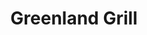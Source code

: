 ---
layout: place
title: "Greenland Grill"
permalink: /florida/land-o-lakes/greenland-grill.html
stateAbbr: FL
stateName: Florida
cityName: Land O' Lakes
place_id: ChIJLZdBo9a7wogRK5DPSWkQwXc
photos:
  - name: >-
      places/ChIJLZdBo9a7wogRK5DPSWkQwXc/photos/AUy1YQ2eBaJRCzfQ6Lbx3CSfhWQ1rVd45b_qAzW07VJWnu_r4JSeLjHaQe5MXDB5BnDmaBME7jN3lJLsXxLsOKvmKvmclDVaEKsvuzuTBdGjNMHJzN6BvFhooM9gHFfvP0YFijZdjLdmbzsyqURK8ioC__q4wQmXAWaQCvC1FNwVGIXHh1GdovrmcSk5YsSnkQMBlseBamiFMXY0mxwZOzURUsN_uPJjFW_1Hxgv0_zbhDvxLQP-pgUBSg5gFhggOtxwhlGkvTtS_gegh00YlkW5xx3yhT8sp1Z5701L6Lz6odmmJ5Q5PV-rNFI7K9tzYKOvHxQSt-_B6kRTJ7FAPsgmp4g-QhtWkFOG7sG9KtlpwNOQjM75pmYfYcJHfO9NPeVCd9v0T6tUcq4FAJfALZeDEiEfWHve6ANcqoq8DL_F83E
    widthPx: 4800
    heightPx: 2700
    authorAttributions:
      - displayName: Tammy Hummel
        uri: https://maps.google.com/maps/contrib/105284282202061571136
        photoUri: >-
          https://lh3.googleusercontent.com/a/ACg8ocIgSjU8Edd49AU7f6sjybLJjKxZwxVDK9VQQJ0ei0dCAdUTDg=s100-p-k-no-mo
    flagContentUri: >-
      https://www.google.com/local/imagery/report/?cb_client=maps_api_places.places_api&image_key=!1e10!2sCIHM0ogKEICAgIDUusuFJQ&hl=en-US
    googleMapsUri: >-
      https://www.google.com/maps/place//data=!3m4!1e2!3m2!1sCIHM0ogKEICAgIDUusuFJQ!2e10!4m2!3m1!1s0x88c2bbd6a341972d:0x77c1106949cf902b
  - name: >-
      places/ChIJLZdBo9a7wogRK5DPSWkQwXc/photos/AUy1YQ3GVkHRWNEk3nI8sngdo2DO8o5L-0GG7SMwmRUnFMusRb-k-7e0v2oN4XJUhpDxrYpNRzAioUbQle7M8BQnwqrQWs_QAIy21CCWxyTht-5j7T4pR0FRbjLPYQI8ZrU7kOvl3nNz3oV30514_2ghRgpyecj37JzDiq7eB6bZ95AHD7atN5K-ESAaSRqON6Ta05EeecNaHOcSDNQB9tmWOyhILpqTuerj7eckJP3ixXwOh7hjyOpIatpYJPbPdxXqt2_195O0dLZfZE30WSsFg2MN4WQVBmZTa3cmC8J9BbhsTg
    widthPx: 4800
    heightPx: 2695
    authorAttributions:
      - displayName: Greenland Grill
        uri: https://maps.google.com/maps/contrib/111826151729840612957
        photoUri: >-
          https://lh3.googleusercontent.com/a-/ALV-UjWAqoskHrcqTHMMNPqzKF4iYo7NJKs8gVMz99s0KMLqK79mrL2N=s100-p-k-no-mo
    flagContentUri: >-
      https://www.google.com/local/imagery/report/?cb_client=maps_api_places.places_api&image_key=!1e10!2sAF1QipPten6h_zhbRUHw8PKCe_L1VfuaOutu9rYJYMOX&hl=en-US
    googleMapsUri: >-
      https://www.google.com/maps/place//data=!3m4!1e2!3m2!1sAF1QipPten6h_zhbRUHw8PKCe_L1VfuaOutu9rYJYMOX!2e10!4m2!3m1!1s0x88c2bbd6a341972d:0x77c1106949cf902b
  - name: >-
      places/ChIJLZdBo9a7wogRK5DPSWkQwXc/photos/AUy1YQ17ymX7RG2Ara8ycIyWwbynvaC100KPbdQvqFyjlCgnv-T6TPM9HQ_NCNQkyZXYe7OtVhF9CkizNZftK7AA8MW_fKMZQRU1lGUzUo_nB2vm7JUv6yeI9qShpnHwA0AVaGVkwTsXYxXFBLdAj5OJ-b16XhcJEWBv0GMFFHPJgNZ72d31Qq0isCxzxSY0UVCJ2IIKXT54xJu7mWAKGuhxeP3yisg4cY3EkiDIHE5GOsKNgD9fq9G6VUi2D3a9x7bRUkk1K08RXiNOm3nOoDaej4u0RLwC9vFc1K0uwatlnlpKzV6iH9MYA4h7o1AMfPiqk-eQ5VIiUHQF5KERECpfibuhNbvr7yHDbUTBPBM8_XKBA4ugnHA7yMnl-W8uYMmWJwmqyLEkDiXB7lULAknUaa_eOq3w1A3F7vECJxN-XbY_ww
    widthPx: 4800
    heightPx: 3600
    authorAttributions:
      - displayName: Jose Mejia
        uri: https://maps.google.com/maps/contrib/111829884513792406734
        photoUri: >-
          https://lh3.googleusercontent.com/a/ACg8ocLYED0YQiSr1f-B78e01N88QZwDIL2W_XajdaBu0VZ07-MgO9w=s100-p-k-no-mo
    flagContentUri: >-
      https://www.google.com/local/imagery/report/?cb_client=maps_api_places.places_api&image_key=!1e10!2sCIHM0ogKEICAgMCwltn2BA&hl=en-US
    googleMapsUri: >-
      https://www.google.com/maps/place//data=!3m4!1e2!3m2!1sCIHM0ogKEICAgMCwltn2BA!2e10!4m2!3m1!1s0x88c2bbd6a341972d:0x77c1106949cf902b
  - name: >-
      places/ChIJLZdBo9a7wogRK5DPSWkQwXc/photos/AUy1YQ2sx0M5wN2tNawENHEPoCQNa95VHG_4rBuIxiYWvpSpuZrzhL0HfCOx0EddKildDrxZhtrVIqBZpzcF0KDjH8Mzyw0QLSuty5Zsz9vEaLMOWvKeikpbMOms4mdiy1WbaHotsqL2m4i_jnRbaYeJ6U3qubrEw9XBBPQdLFe1z6ZKnk9Mxcnm6oz9Yh9dsbwyOXWhmbOsXvdPBMDivPyR0ooVe-yQD_Gyq1Np3iiHZrQ8GWeTvBstPgjiHMwWJ96Kx2H8uh8Q4K_UKO-l7qA4HdPCIwaDIUqbb8DHfk5rGqZuQs03iUD0Arl2QQpTjGokJmFzF9H8PsQxuBSBo0rGnHrdodFr-RqzYZrCRBR1U6_tW0SWYSqwZYeDYP3SiBvZZuAkF-z8DDbHZBvndrDqiJUQnSgNHxHjrcRLKVmv9rqjbw
    widthPx: 4000
    heightPx: 3000
    authorAttributions:
      - displayName: Staneyl Drewery
        uri: https://maps.google.com/maps/contrib/101153873134154973444
        photoUri: >-
          https://lh3.googleusercontent.com/a-/ALV-UjVy47xMFcB7BpTmQ2iPc2Qx4xxyx6VyhYPZ8_8A1HEQUdXLfJe97w=s100-p-k-no-mo
    flagContentUri: >-
      https://www.google.com/local/imagery/report/?cb_client=maps_api_places.places_api&image_key=!1e10!2sCIHM0ogKEICAgIC9yamNHA&hl=en-US
    googleMapsUri: >-
      https://www.google.com/maps/place//data=!3m4!1e2!3m2!1sCIHM0ogKEICAgIC9yamNHA!2e10!4m2!3m1!1s0x88c2bbd6a341972d:0x77c1106949cf902b
  - name: >-
      places/ChIJLZdBo9a7wogRK5DPSWkQwXc/photos/AUy1YQ3wv8mZSnP5JImWQX8y2lvjdgVynA2v0NJTkKb5u13iXYB_GO7ayMZn9d1OsZF_UC33_MfTn4tKripYPEkCTFwashGx6HTpFsV1mvk_MQP8U3um6M9e2eN5wIDKqeU1QqaTV2Rm7S3ccfKIZNW7BbozCmifrp2bpbSs-xk8NqGNdIk9psE2ADOsG0tDIWcCmCUxe-fnBjjfrjKkgF8870MvqRrIyJdO1xVFEoDLFd7Jg14_KVPHz-_J00PA0qJGPcA09qPuGKHDN3kuaVihRX1cJvxTzZFxV-8kjNhjpg9vyw
    widthPx: 3024
    heightPx: 4032
    authorAttributions:
      - displayName: Greenland Grill
        uri: https://maps.google.com/maps/contrib/111826151729840612957
        photoUri: >-
          https://lh3.googleusercontent.com/a-/ALV-UjWAqoskHrcqTHMMNPqzKF4iYo7NJKs8gVMz99s0KMLqK79mrL2N=s100-p-k-no-mo
    flagContentUri: >-
      https://www.google.com/local/imagery/report/?cb_client=maps_api_places.places_api&image_key=!1e10!2sAF1QipPycQXSEI98AuEMze02Qha-aYKt2940qXiAQ2N2&hl=en-US
    googleMapsUri: >-
      https://www.google.com/maps/place//data=!3m4!1e2!3m2!1sAF1QipPycQXSEI98AuEMze02Qha-aYKt2940qXiAQ2N2!2e10!4m2!3m1!1s0x88c2bbd6a341972d:0x77c1106949cf902b
  - name: >-
      places/ChIJLZdBo9a7wogRK5DPSWkQwXc/photos/AUy1YQ1MzfW0Pn0eds8RCfUSZ4swv6TqsakaaYmipB0CS2DQBDkuXR2eH7S8H-V5eGJgC0da-VySqDbUKkASOjDpd3Gx5wJK1rHIDhvtctw0x-LIRrEcivmDgvnPSZlR5U0bEWN5t7Lh_V6Z6Lts72EHwBgJI0feDTkVpYDAfHUcj3nU7jwlC66Dii3ZGhWfP3yQmlYW15JLRqlWxIRB3yzu2Om_Y2c70HtThGuo7w8D4wmiWEvHYHTFoWsjLwbiG4JYDZlPFC2pFbzlnRXc9ZeX0HkKueE1Cm8SJHo5QXW4UBGOV82OwGHaPXIC8Q2yrohT44Vx2wGkTjyKpT4LJ2NGFLWqJY5yCr4GxPN69ZC68fBDvtuNkdITCp5gLwuxAD7B0CSqN_FFEQMhEkNsTN07B0pbigxFfW1U3DaWsfMKVLgFeA
    widthPx: 3024
    heightPx: 4032
    authorAttributions:
      - displayName: Alcy E
        uri: https://maps.google.com/maps/contrib/103668242567433504133
        photoUri: >-
          https://lh3.googleusercontent.com/a/ACg8ocK_kI6QXFOJOnBmY7Mz1ZOBaHU5Ju7o9_SES4t-BnyFlGaqEg=s100-p-k-no-mo
    flagContentUri: >-
      https://www.google.com/local/imagery/report/?cb_client=maps_api_places.places_api&image_key=!1e10!2sCIHM0ogKEICAgIDv9ZPXQw&hl=en-US
    googleMapsUri: >-
      https://www.google.com/maps/place//data=!3m4!1e2!3m2!1sCIHM0ogKEICAgIDv9ZPXQw!2e10!4m2!3m1!1s0x88c2bbd6a341972d:0x77c1106949cf902b
  - name: >-
      places/ChIJLZdBo9a7wogRK5DPSWkQwXc/photos/AUy1YQ1TYT2jIedfL5thLw9Jm8F67a28iYQg-_L4CdWmBsFs-yp2SB5f6txtVB61ew92ppPvy_wpWQdEcmYssXJ-aFbj_GRw1th1wjags0vIlR6KQXK48NEdYlDD43PIqKZs6ksroDuXYnjs9uwIUbyPmgUWacTdyT8NOnhmCCe6XzWfq_lZ0po-eRNhpwlOCj6ajwjlPxBuDSSzkBGiE62BHlbspUVVzFsZikojZaFMbi3GXRR_XpSWrMgun4Tfx46z8plrrnqQktNFFMMWxSFdCPb6ctVX7v3QmEd2leY0vf1kb1kgOSpUxaExQQ2FAqhwAnGvlUKupPOTO4nBBoUkxZOaNTtKiISEbhgnc9UFNHo02m3xzpAcWqBtfVut36CAPlytjHPCErpMI-dJZVz1LEVhtV-LnQ3tdKOKMyqZ-KbeZQ
    widthPx: 3024
    heightPx: 4032
    authorAttributions:
      - displayName: Azari Davis
        uri: https://maps.google.com/maps/contrib/108034559829721056697
        photoUri: >-
          https://lh3.googleusercontent.com/a-/ALV-UjVZ-FHwceYK0kq4X_p-jPTb0Wjd-T_DKrxbF-RDkv7nRaJCA1Z5=s100-p-k-no-mo
    flagContentUri: >-
      https://www.google.com/local/imagery/report/?cb_client=maps_api_places.places_api&image_key=!1e10!2sCIHM0ogKEICAgICX5rDnLA&hl=en-US
    googleMapsUri: >-
      https://www.google.com/maps/place//data=!3m4!1e2!3m2!1sCIHM0ogKEICAgICX5rDnLA!2e10!4m2!3m1!1s0x88c2bbd6a341972d:0x77c1106949cf902b
  - name: >-
      places/ChIJLZdBo9a7wogRK5DPSWkQwXc/photos/AUy1YQ3P8UbhjohiLagCHii6mxyMCklVLqDOMOndlDl7JW3-nw-S3K_gZLvz3W4B7oWVMVeJwq_YnBJqWcGxzAkGcrtI0UGJ8MVGhb7DZKS847HYQJK2AvaXRc_8ZVk5vM3HueumKHNt44WdinHeqFbJmcYy96JSiYffi7wL6VinKUtQ0oqx-vJvERS9P2psBpMC2-FYpiRU5a89gUMYgrbYZTfFREQ3z57eP-HsD2vRLd4fPeaDg96si2ZnNMuvrZ9yEWEgbiJ6uBH3TPxueltGI12kN3EBBxcnR4_H-QRKQ4_zfQkv9G4agm0Tg3ozZpfuZi3Je099faggBHPpo-MAjSDjDiJvmOSTFgERhRC7TkwVH9W-v63WREsKuW4uc8wjtgElbtHQtdlEBtHa7olHd1Xqzk9RnHB7GHgRd8qdES7-Rg
    widthPx: 4032
    heightPx: 3024
    authorAttributions:
      - displayName: Uthpala Muthumali Karunagama
        uri: https://maps.google.com/maps/contrib/103487657127491970617
        photoUri: >-
          https://lh3.googleusercontent.com/a-/ALV-UjVncHj40d585mEkdNbpnURjLGLRKGiqEZZf4bLmkxtnQ_N6G9GG=s100-p-k-no-mo
    flagContentUri: >-
      https://www.google.com/local/imagery/report/?cb_client=maps_api_places.places_api&image_key=!1e10!2sCIHM0ogKEICAgIC9t9n5XA&hl=en-US
    googleMapsUri: >-
      https://www.google.com/maps/place//data=!3m4!1e2!3m2!1sCIHM0ogKEICAgIC9t9n5XA!2e10!4m2!3m1!1s0x88c2bbd6a341972d:0x77c1106949cf902b
  - name: >-
      places/ChIJLZdBo9a7wogRK5DPSWkQwXc/photos/AUy1YQ1Hvo8mUe8Mj0rtr5gAtGl9lkS1NJcPOSO1eFIc17HNeAvksyvVuZWd4Mf1g_4Y-BGGm51rLsCO4ADbGEFEPI-HToVRXRtMKMR_Dt8MChs2r8JchQXSUDXdI-wgwLH-FU2G4AX-lAoE4Speokh-8DnsT3KGyeiSojk1wqyficuQTrngu3A5rICr8QnN4p87w-w_Oj3VxK6YXD7-h7wiz3ccUBlBE4fdDQHLnZbOK_D8EsX8M3iqcWNAXgN3DpVnMCHwliTCucftyrCkeIO8Ygkd0OrfdL4LOMIKfj9DjXVT-fg5WO3JacO3muz7V8vMRPuL-CQmUVt2YaRmxBOGOldszvZP-DUy1TsLCarzbxu824JwnySHUHpOwVvF1iRhBpXiOWp7QzXbWOrmrHOPzzZgcl41k9W19ALuDoWiNYs3tgCz
    widthPx: 3000
    heightPx: 4000
    authorAttributions:
      - displayName: Chará Sullivan (Den & Chará)
        uri: https://maps.google.com/maps/contrib/104242160167958712053
        photoUri: >-
          https://lh3.googleusercontent.com/a-/ALV-UjUYUGCm-IjgREjxBkTiYZf0AkWnYdpPmzqWSd_uUQoh7bSXFoJbZA=s100-p-k-no-mo
    flagContentUri: >-
      https://www.google.com/local/imagery/report/?cb_client=maps_api_places.places_api&image_key=!1e10!2sCIHM0ogKEICAgMCQ87eN0gE&hl=en-US
    googleMapsUri: >-
      https://www.google.com/maps/place//data=!3m4!1e2!3m2!1sCIHM0ogKEICAgMCQ87eN0gE!2e10!4m2!3m1!1s0x88c2bbd6a341972d:0x77c1106949cf902b
  - name: >-
      places/ChIJLZdBo9a7wogRK5DPSWkQwXc/photos/AUy1YQ2_XScClQ98OxTSYsgtD6KAEMcSX0g_KLROMGYi9to3OQWRsEke9LEXfM6IvS8kNM8dkDDFmnCk-jwN6UlK_BiiarkvifUjbhvmN_6PMSrMIKnot6Bfh9SVEP86000dwHiHVALLuAtFH7WvafRG8PR0XkGqB_MAK0YtpBDGBdkB6oQ0_Wf49jo_TuPf5NbsZjr1_0Rjn4AdKzyQ2VlQBc4SNULr9yG6lJePKwVnJIDn9nTAghjKRh8aNnXEXXwZQ1hVJk7-gdqI5w3fPr_g4cp6k1PR7DuGcw6TM1Cu-4aswEKlLzylD50Ap838o8gorTQpxUSELtqXv1dPKe26vqWQcuh8UYoFp6G9WBfweT_asUKYXKQqC5uNBYi6wkkyv3W04Mhc7zvqe8OBwfnldUP1c1V0EZujABOCgHTIzmddGQ
    widthPx: 4032
    heightPx: 3024
    authorAttributions:
      - displayName: Uthpala Muthumali Karunagama
        uri: https://maps.google.com/maps/contrib/103487657127491970617
        photoUri: >-
          https://lh3.googleusercontent.com/a-/ALV-UjVncHj40d585mEkdNbpnURjLGLRKGiqEZZf4bLmkxtnQ_N6G9GG=s100-p-k-no-mo
    flagContentUri: >-
      https://www.google.com/local/imagery/report/?cb_client=maps_api_places.places_api&image_key=!1e10!2sCIHM0ogKEICAgIC9t9n5PA&hl=en-US
    googleMapsUri: >-
      https://www.google.com/maps/place//data=!3m4!1e2!3m2!1sCIHM0ogKEICAgIC9t9n5PA!2e10!4m2!3m1!1s0x88c2bbd6a341972d:0x77c1106949cf902b
address: 2205 Collier Pkwy, Land O' Lakes, FL 34639, USA
street: 2205 Collier Pkwy
city: Land O' Lakes
state: FL
zip: '34639'
country: USA
neighborhood: null
latitude: '28.188596'
longitude: '-82.438082'
accessibility_options:
  wheelchairAccessibleParking: true
  wheelchairAccessibleEntrance: true
  wheelchairAccessibleRestroom: true
  wheelchairAccessibleSeating: true
business_status: OPERATIONAL
name: Greenland Grill
google_maps_links:
  directionsUri: >-
    https://www.google.com/maps/dir//''/data=!4m7!4m6!1m1!4e2!1m2!1m1!1s0x88c2bbd6a341972d:0x77c1106949cf902b!3e0
  placeUri: https://maps.google.com/?cid=8629196405414531115
  writeAReviewUri: >-
    https://www.google.com/maps/place//data=!4m3!3m2!1s0x88c2bbd6a341972d:0x77c1106949cf902b!12e1
  reviewsUri: >-
    https://www.google.com/maps/place//data=!4m4!3m3!1s0x88c2bbd6a341972d:0x77c1106949cf902b!9m1!1b1
  photosUri: >-
    https://www.google.com/maps/place//data=!4m3!3m2!1s0x88c2bbd6a341972d:0x77c1106949cf902b!10e5
primary_type: Middle Eastern Restaurant
opening_hours:
  regular: null
  current: null
secondary_opening_hours:
  regular:
    weekdayDescriptions: null
    type: null
  current:
    weekdayDescriptions: null
    type: null
phone: null
price_level: null
price_range: null
rating: null
rating_count: 0
website: null
description: null
reviews: null
parking_options: null
payment_options: null
allow_dogs: null
curbside_pickup: null
delivery: null
dine_in: null
good_for_children: null
good_for_groups: null
good_for_sports: null
live_music: null
menu_for_children: null
outdoor_seating: null
reservable: null
restroom: null
serves_beer: null
serves_breakfast: null
serves_brunch: null
serves_cocktails: null
serves_coffee: null
serves_dinner: null
serves_dessert: null
serves_lunch: null
serves_vegetarian_food: null
serves_wine: null
takeout: null
slug: Greenland-Grill

---